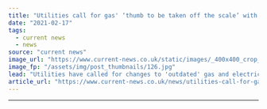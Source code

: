 ```yaml
---
title: "Utilities call for gas' ‘thumb to be taken off the scale’ with changes to levies"
date: "2021-02-17"
tags: 
  - current news
  - news
source: "current news"
image_url: "https://www.current-news.co.uk/static/images/_400x400_crop_center-center/Gas-hobs-Pixabay-NC.jpg"
image_fp: "/assets/img/post_thumbnails/126.jpg"
lead: "Utilities have called for changes to 'outdated' gas and electricity levies in a bid to decrease costs of electrified heating and save the poorest households more than £100 a year."
article_url: "https://www.current-news.co.uk/news/utilities-call-for-gases-thumb-to-be-taken-off-the-scale-with-changes-to-levies?utm_source=rss-feeds&utm_medium=rss&utm_campaign=rss"
---
```


---
